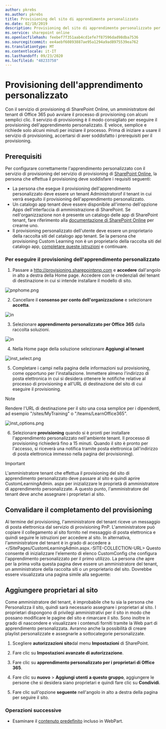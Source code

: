 ```yaml
---
author: pkrebs
ms.author: pkrebs
title: Provisioning del sito di apprendimento personalizzato
ms.date: 02/10/2019
description: Provisioning del sito di apprendimento personalizzato per Office 365 tramite il motore di provisioning di SharePoint
ms.service: sharepoint online
ms.openlocfilehash: feebef7f351aab4cd1efe7f87596dad98dba7536
ms.sourcegitcommit: ee4aebf60893887ae95a1294a9ad8975539ea762
ms.translationtype: MT
ms.contentlocale: it-IT
ms.lasthandoff: 09/23/2020
ms.locfileid: "48233758"
---
```

# <a name="provision-custom-learning"></a>Provisioning dell'apprendimento personalizzato

Con il servizio di provisioning di SharePoint Online, un amministratore del tenant di Office 365 può avviare il processo di provisioning con alcuni semplici clic. Il servizio di provisioning è il modo consigliato per eseguire il provisioning dell'apprendimento personalizzato. È veloce, semplice e richiede solo alcuni minuti per iniziare il processo. Prima di iniziare a usare il servizio di provisioning, accertarsi di aver soddisfatto i prerequisiti per il provisioning.

## <a name="prerequisites"></a>Prerequisiti
 
Per configurare correttamente l'apprendimento personalizzato con il servizio di provisioning del servizio di provisioning di [SharePoint Online](https://provisioning.sharepointpnp.com), la persona che effettua il provisioning deve soddisfare i requisiti seguenti: 
 
- La persona che esegue il provisioning dell'apprendimento personalizzato deve essere un tenant Administratorof il tenant in cui verrà eseguito il provisioning dell'apprendimento personalizzato.  
- Un catalogo app tenant deve essere disponibile all'interno dell'opzione Apps dell'interfaccia di amministrazione di SharePoint. Se nell'organizzazione non è presente un catalogo delle app di SharePoint tenant, fare riferimento alla [documentazione di SharePoint Online](https://docs.microsoft.com/sharepoint/use-app-catalog) per crearne uno.  
- Il provisioning personalizzato dell'utente deve essere un proprietario della raccolta siti del catalogo app tenant. Se la persona che provisioning Custom Learning non è un proprietario della raccolta siti del catalogo app, [completare queste istruzioni](addappadmin.md) e continuare. 

### <a name="to-provision-custom-learning"></a>Per eseguire il provisioning dell'apprendimento personalizzato

1. Passare a http://provisioning.sharepointpnp.com e **accedere** dall'angolo in alto a destra della Home page.  Accedere con le credenziali del tenant di destinazione in cui si intende installare il modello di sito.

![pnphome.png](media/inst_signin.png)

2. Cancellare il **consenso per conto dell'organizzazione** e selezionare **accetta**.

![in](media/inst_perms.png)

3. Selezionare **apprendimento personalizzato per Office 365** dalla raccolta soluzioni.

![in](media/inst_select.png)

4. Nella Home page della soluzione selezionare **Aggiungi al tenant**

![inst_select.png](media/inst_add.png)

5. Completare i campi nella pagina delle informazioni sul provisioning, come opportuno per l'installazione. Immettere almeno l'indirizzo di posta elettronica in cui si desidera ottenere le notifiche relative al processo di provisioning e all'URL di destinazione del sito di cui eseguire il provisioning.  
> [!NOTE]
> Rendere l'URL di destinazione per il sito una cosa semplice per i dipendenti, ad esempio "/sites/MyTraining" o "/teams/LearnOffice365".

![inst_options.png](media/inst_options.png)

6. Selezionare **provisioning** quando si è pronti per installare l'apprendimento personalizzato nell'ambiente tenant.  Il processo di provisioning richiederà fino a 15 minuti. Quando il sito è pronto per l'accesso, si riceverà una notifica tramite posta elettronica (all'indirizzo di posta elettronica immesso nella pagina del provisioning).

> [!IMPORTANT]
> L'amministratore tenant che effettua il provisioning del sito di apprendimento personalizzato deve passare al sito e quindi aprire CustomLearningAdmin. aspx per inizializzare le proprietà di amministratore di apprendimento personalizzate. A questo punto, l'amministratore del tenant deve anche assegnare i proprietari al sito. 

## <a name="validate-provisioning-success"></a>Convalidare il completamento del provisioning

Al termine del provisioning, l'amministratore del tenant riceve un messaggio di posta elettronica dal servizio di provisioning PnP. L'amministratore può copiare il collegamento al sito fornito nel messaggio di posta elettronica e quindi seguire le istruzioni per accedere al sito. In alternativa, l'amministratore del tenant è in grado di accedere a </SitePages/CustomLearningAdmin.aspx.-SITE-COLLECTION-URL> Questo consente di inizializzare l'elemento di elenco CustomConfig che configura l'apprendimento personalizzato per il primo utilizzo. La persona che apre per la prima volta questa pagina deve essere un amministratore del tenant, un amministratore della raccolta siti o un proprietario del sito. Dovrebbe essere visualizzata una pagina simile alla seguente: 

## <a name="add-owners-to-site"></a>Aggiungere proprietari al sito
Come amministratore del tenant, è improbabile che tu sia la persona che Personalizza il sito, quindi sarà necessario assegnare i proprietari al sito. I proprietari dispongono di privilegi amministrativi per il sito in modo che possano modificare le pagine del sito e rimarcare il sito. Sono inoltre in grado di nascondere e visualizzare i contenuti forniti tramite la Web part di apprendimento personalizzata. Avranno anche la possibilità di creare playlist personalizzate e assegnarle a sottocategorie personalizzate.  

1. Scegliere **autorizzazioni sito**dal menu **Impostazioni** di SharePoint.
2. Fare clic su **Impostazioni avanzate di autorizzazione**.
3. Fare clic su **apprendimento personalizzato per i proprietari di Office 365**.
4. Fare clic su **nuovo**  >  **Aggiungi utenti a questo gruppo**, aggiungere le persone che si desidera siano proprietari e quindi fare clic su **Condividi**.

8. Fare clic sull'opzione **seguente** nell'angolo in alto a destra della pagina per seguire il sito.  

### <a name="next-steps"></a>Operazioni successive
- Esaminare il [contenuto predefinito](sitecontent.md) incluso in WebPart.
